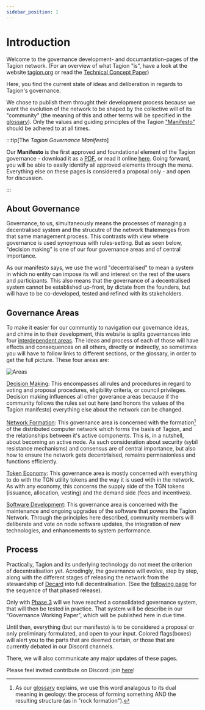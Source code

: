 ```yaml
---
sidebar_position: 1
---
```


# Introduction

Welcome to the governance development- and documantation-pages of the Tagion network.
(For an overview of what Tagion "is", have a look at the website [tagion.org](https://tagion.org) or read the [Technical Concept Paper](https://www.tagion.org/resources/tagion-whitepaper.pdf))

Here, you find the current state of ideas and deliberation in regards to Tagion's governance. 

We chose to publish them throught their development process because we want the evolution of the network to be shaped by the collective will of its "community" (the meaning of this and other terms will be specified in the [glossary](./glossary)). Only the values and guiding principles of the Tagion ["Manifesto"](./manifesto) should be adhered to at all times. 

:::tip[The _Tagion Governance Manifesto_]

Our **Manifesto** is the first approved and foundational element of the Tagion governance - download it as a [PDF](https://www.tagion.org/resources/tagion-manifesto.pdf), or read it online [here](./intro/manifesto). 
Going forward, you will be able to easily identify all approved elements through the menu. Everything else on these pages is considered a proposal only - and open for discussion. 

:::

## About Governance

Governance, to us, simultaneously means the processes of managing a decentralised system and the strucutre of the network thatemerges from that same management process. This contrasts with view where governance is used synoymous with rules-setting. But as seen below, "decision making" is one of our four governance areas and of central importance.

As our manifesto says, we use the word "decentralised" to mean a system in which no entity can impose its will and interest on the rest of the users and participants. This also means that the governance of a decentralised system cannot be established up-front, by dictate from the founders, but will have to be co-developed, tested and refined with its stakeholders. 

## Governance Areas 

To make it easier for our communtiy to navigation our governance ideas, and chime in to their development, this website is splits governances into four [interdependent areas](./governance_areas). The ideas and process of each of those will have effects and consequences on all others, directly or indirectly, so sometimes you will have to follow links to different sections, or the glossary, in order to get the full picture. 
These four areas are: 

![Areas](/img/Gov_Areas.png)

[Decision Making](/gov/governance_areas/decision_making): This encompasses all rules and procedures in regard to voting and proposal procedures, eligibility criteria, or council privileges. Decision making influences all other goverance areas because if the community follows the rules set out here (and honors the values of the Tagion manifesto) everything else about the network can be changed.  

[Network  Formation](/gov/governance_areas/network_formation): This governance area is concerned with the formation[^1] of the distributed computer network which forms the basis of Tagion, and the relationships between it's active components. This is, in a nutshell, about becoming an active node. As such consideration about security (sybil resistance mechanisms) and consensus are of central importance, but also how to ensure the network gets decentrlaised, remains permissionless and functions efficiently. 

[Token Economy](/gov/governance_areas/token_economy): This governance area is mostly concerned with everything to do with the TGN utility tokens and the way it is used with in the network. As with any economy, this concerns the supply side of the TGN tokens (issuance, allocation, vesting) and the demand side (fees and incentives). 

[Software Development](/gov/governance_areas/software_development): This governance area is concerned with the maintenance and ongoing upgrades of the software that powers the Tagion Network. Through the principles here described, community members will deliberate and vote on node software updates, the integration of new technologies, and enhancements to system performance. 


## Process

Practically, Tagion and its underlying technology do not meet the criterion of decentralisation yet. Acrodingly, the governance will evolve, step by step, along with the different stages of releasing the network from the stewardship of [Decard](https://www.tagion.org/about/) into full decentralisation. (See the [following page](/gov/intro/phased_release) for the sequence of that phased release).

Only with [Phase 3](/gov/intro/phased_release.md#3-curated-release) will we have reached a consolidated governance system, that will then be tested in practice. That system will be describe in our "Governance Working Paper", which will be published here in due time. 

Until then, everything (but our manifesto) is to be considered a proposal or only preliminary formulated, and open to your input. Colored flags(boxes) will alert you to the parts that are deemed certain, or those that are currently debated in our Discord channels.

There, we will also communicate any major updates of these pages.

Please feel invited contribute on Discord: join [here](https://discord.gg/wE4AA64a)!

[^1]: As our [glossary](/gov/glossary#formation) explains, we use this word analagous to its dual meaning in geology: the process of forming something AND the resulting structure (as in "rock formation").


